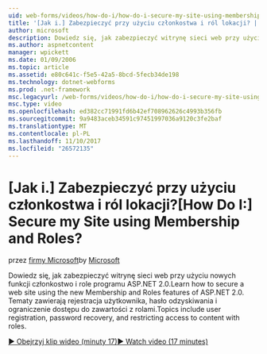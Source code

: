 ```yaml
---
uid: web-forms/videos/how-do-i/how-do-i-secure-my-site-using-membership-and-roles
title: '[Jak i.] Zabezpieczyć przy użyciu członkostwa i ról lokacji? | Dokumentacja firmy Microsoft'
author: microsoft
description: Dowiedz się, jak zabezpieczyć witrynę sieci web przy użyciu nowych funkcji członkostwo i role programu ASP.NET 2.0. Tematy zawierają rejestracja użytkownika, hasło odzyskiwania i restricti...
ms.author: aspnetcontent
manager: wpickett
ms.date: 01/09/2006
ms.topic: article
ms.assetid: e80c641c-f5e5-42a5-8bcd-5fecb34de198
ms.technology: dotnet-webforms
ms.prod: .net-framework
msc.legacyurl: /web-forms/videos/how-do-i/how-do-i-secure-my-site-using-membership-and-roles
msc.type: video
ms.openlocfilehash: ed382cc71991fd6b42ef708962626c4993b356fb
ms.sourcegitcommit: 9a9483aceb34591c97451997036a9120c3fe2baf
ms.translationtype: MT
ms.contentlocale: pl-PL
ms.lasthandoff: 11/10/2017
ms.locfileid: "26572135"
---
```

<a name="how-do-i-secure-my-site-using-membership-and-roles"></a><span data-ttu-id="35e5e-105">[Jak i.] Zabezpieczyć przy użyciu członkostwa i ról lokacji?</span><span class="sxs-lookup"><span data-stu-id="35e5e-105">[How Do I:] Secure my Site using Membership and Roles?</span></span>
====================
<span data-ttu-id="35e5e-106">przez [firmy Microsoft](https://github.com/microsoft)</span><span class="sxs-lookup"><span data-stu-id="35e5e-106">by [Microsoft](https://github.com/microsoft)</span></span>

<span data-ttu-id="35e5e-107">Dowiedz się, jak zabezpieczyć witrynę sieci web przy użyciu nowych funkcji członkostwo i role programu ASP.NET 2.0.</span><span class="sxs-lookup"><span data-stu-id="35e5e-107">Learn how to secure a web site using the new Membership and Roles features of ASP.NET 2.0.</span></span> <span data-ttu-id="35e5e-108">Tematy zawierają rejestracja użytkownika, hasło odzyskiwania i ograniczenie dostępu do zawartości z rolami.</span><span class="sxs-lookup"><span data-stu-id="35e5e-108">Topics include user registration, password recovery, and restricting access to content with roles.</span></span>

[<span data-ttu-id="35e5e-109">&#9654; Obejrzyj klip wideo (minuty 17)</span><span class="sxs-lookup"><span data-stu-id="35e5e-109">&#9654; Watch video (17 minutes)</span></span>](https://channel9.msdn.com/Blogs/ASP-NET-Site-Videos/how-do-i-secure-my-site-using-membership-and-roles)
